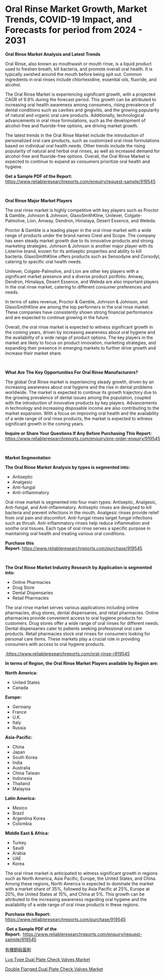 <p><h1>Oral Rinse Market Growth, Market Trends, COVID-19 Impact, and Forecasts for period from 2024 - 2031</h1></p><p><strong>Oral Rinse Market Analysis and Latest Trends</strong></p>
<p><p>Oral Rinse, also known as mouthwash or mouth rinse, is a liquid product used to freshen breath, kill bacteria, and promote overall oral health. It is typically swished around the mouth before being spit out. Common ingredients in oral rinses include chlorhexidine, essential oils, fluoride, and alcohol. </p><p>The Oral Rinse Market is experiencing significant growth, with a projected CAGR of 9.9% during the forecast period. This growth can be attributed to increasing oral health awareness among consumers, rising prevalence of dental conditions such as cavities and gingivitis, and the growing popularity of natural and organic oral care products. Additionally, technological advancements in oral rinse formulations, such as the development of alcohol-free and fluoride-free options, are driving market growth.</p><p>The latest trends in the Oral Rinse Market include the introduction of personalized oral care products, such as customized oral rinse formulations based on individual oral health needs. Other trends include the rising popularity of natural and herbal oral rinses, as well as increased demand for alcohol-free and fluoride-free options. Overall, the Oral Rinse Market is expected to continue to expand as consumers prioritize oral health and hygiene.</p></p>
<p><strong>Get a Sample PDF of the Report:&nbsp;</strong> <a href="https://www.reliableresearchreports.com/enquiry/request-sample/919545">https://www.reliableresearchreports.com/enquiry/request-sample/919545</a></p>
<p>&nbsp;</p>
<p><strong>Oral Rinse Major Market Players</strong></p>
<p><p>The oral rinse market is highly competitive with key players such as Proctor & Gamble, Johnson & Johnson, GlaxoSmithKline, Unilever, Colgate-Palmolive, Lion, Amway, Dendron, Himalaya, Desert Essence, and Weleda. </p><p>Proctor & Gamble is a leading player in the oral rinse market with a wide range of products under the brand names Crest and Scope. The company has seen steady market growth due to its innovative products and strong marketing strategies. Johnson & Johnson is another major player with its Listerine brand, known for its antiseptic properties and ability to kill bacteria. GlaxoSmithKline offers products such as Sensodyne and Corsodyl, catering to specific oral health needs.</p><p>Unilever, Colgate-Palmolive, and Lion are other key players with a significant market presence and a diverse product portfolio. Amway, Dendron, Himalaya, Desert Essence, and Weleda are also important players in the oral rinse market, catering to different consumer preferences and needs.</p><p>In terms of sales revenue, Proctor & Gamble, Johnson & Johnson, and GlaxoSmithKline are among the top performers in the oral rinse market. These companies have consistently shown strong financial performance and are expected to continue growing in the future.</p><p>Overall, the oral rinse market is expected to witness significant growth in the coming years, driven by increasing awareness about oral hygiene and the availability of a wide range of product options. The key players in the market are likely to focus on product innovation, marketing strategies, and expanding their presence in emerging markets to further drive growth and increase their market share.</p></p>
<p>&nbsp;</p>
<p><strong>What Are The Key Opportunities For Oral Rinse Manufacturers?</strong></p>
<p><p>The global Oral Rinse market is experiencing steady growth, driven by an increasing awareness about oral hygiene and the rise in dental problems worldwide. The market is expected to continue its growth trajectory due to the growing prevalence of dental issues among the population, coupled with the introduction of innovative products by key players. Advancements in technology and increasing disposable income are also contributing to the market expansion. With a focus on improving oral health and the availability of a wide range of oral rinse products, the market is expected to witness significant growth in the coming years.</p></p>
<p><strong>Inquire or Share Your Questions If Any Before Purchasing This Report:</strong> <a href="https://www.reliableresearchreports.com/enquiry/pre-order-enquiry/919545">https://www.reliableresearchreports.com/enquiry/pre-order-enquiry/919545</a></p>
<p>&nbsp;</p>
<p><strong>Market Segmentation</strong></p>
<p><strong>The Oral Rinse Market Analysis by types is segmented into:</strong></p>
<p><ul><li>Antiseptic</li><li>Analgesic</li><li>Anti-fungal</li><li>Anti-inflammatory</li></ul></p>
<p><p>Oral rinse market is segmented into four main types: Antiseptic, Analgesic, Anti-fungal, and Anti-inflammatory. Antiseptic rinses are designed to kill bacteria and prevent infections in the mouth. Analgesic rinses provide relief from oral pain and discomfort. Anti-fungal rinses target fungal infections such as thrush. Anti-inflammatory rinses help reduce inflammation and soothe oral tissues. Each type of oral rinse serves a specific purpose in maintaining oral health and treating various oral conditions.</p></p>
<p><strong>Purchase this Report:&nbsp;</strong><a href="https://www.reliableresearchreports.com/purchase/919545">https://www.reliableresearchreports.com/purchase/919545</a></p>
<p>&nbsp;</p>
<p><strong>The Oral Rinse Market Industry Research by Application is segmented into:</strong></p>
<p><ul><li>Online Pharmacies</li><li>Drug Store</li><li>Dental Dispensaries</li><li>Retail Pharmacies</li></ul></p>
<p><p>The oral rinse market serves various applications including online pharmacies, drug stores, dental dispensaries, and retail pharmacies. Online pharmacies provide convenient access to oral hygiene products for customers. Drug stores offer a wide range of oral rinses for different needs. Dental dispensaries cater to patients seeking professional oral care products. Retail pharmacies stock oral rinses for consumers looking for personal care items. These markets play a crucial role in providing consumers with access to oral hygiene products.</p></p>
<p><a href="https://www.reliableresearchreports.com/oral-rinse-r919545">&nbsp;https://www.reliableresearchreports.com/oral-rinse-r919545</a></p>
<p><strong>In terms of Region, the Oral Rinse Market Players available by Region are:</strong></p>
<p>
    <p> <strong> North America: </strong>
        <ul>
            <li>United States</li>
            <li>Canada</li>
        </ul>
        </p> 
    <p> <strong> Europe: </strong>
        <ul>
            <li>Germany</li>
            <li>France</li>
            <li>U.K.</li>
            <li>Italy</li>
            <li>Russia</li>
        </ul>
        </p> 
    <p> <strong> Asia-Pacific: </strong>
        <ul>
            <li>China</li>
            <li>Japan</li>
            <li>South Korea</li>
            <li>India</li>
            <li>Australia</li>
            <li>China Taiwan</li>
            <li>Indonesia</li>
            <li>Thailand</li>
            <li>Malaysia</li>
        </ul>
        </p> 
    <p> <strong> Latin America: </strong>
        <ul>
            <li>Mexico</li>
            <li>Brazil</li>
            <li>Argentina Korea</li>
            <li>Colombia</li>
        </ul>
        </p> 
    <p> <strong> Middle East & Africa: </strong>
        <ul>
            <li>Turkey</li>
            <li>Saudi</li>
            <li>Arabia</li>
            <li>UAE</li>
            <li>Korea</li>
        </ul>
    </p>
    </p>
<p><p>The oral rinse market is anticipated to witness significant growth in regions such as North America, Asia Pacific, Europe, the United States, and China. Among these regions, North America is expected to dominate the market with a market share of 35%, followed by Asia Pacific at 25%, Europe at 20%, the United States at 15%, and China at 5%. This growth can be attributed to the increasing awareness regarding oral hygiene and the availability of a wide range of oral rinse products in these regions.</p></p>
<p><strong>Purchase this Report: </strong><a href="https://www.reliableresearchreports.com/purchase/919545">https://www.reliableresearchreports.com/purchase/919545</a></p>
<p>&nbsp;<strong>Get a Sample PDF of the Report:&nbsp;&nbsp;</strong><a href="https://www.reliableresearchreports.com/enquiry/request-sample/919545">https://www.reliableresearchreports.com/enquiry/request-sample/919545</a></p>
<p><strong></strong></p>
<p><p><a href="https://github.com/FredaJerde/Market-Research-Report-List-1/blob/main/5267602170827.md">有機銅殺菌剤</a></p><p><a href="https://github.com/zcbxbnir25/Market-Research-Report-List-1/blob/main/lug-type-dual-plate-check-valves-market.md">Lug Type Dual Plate Check Valves Market</a></p><p><a href="https://github.com/mhrnetwork1/Market-Research-Report-List-1/blob/main/double-flanged-dual-plate-check-valves-market.md">Double Flanged Dual Plate Check Valves Market</a></p></p>